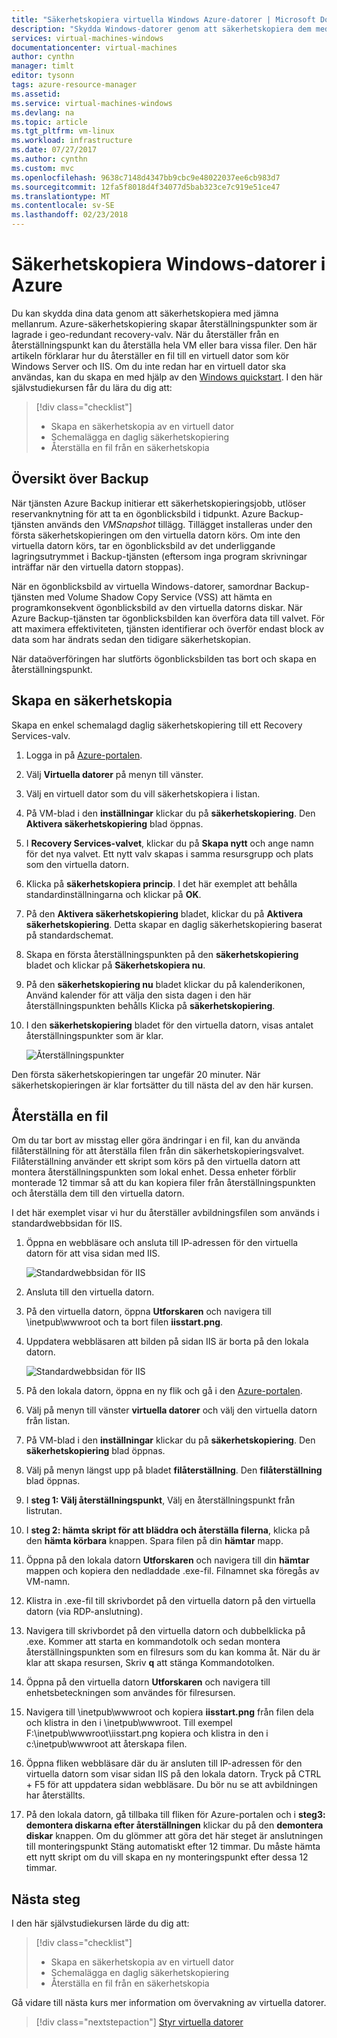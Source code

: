```yaml
---
title: "Säkerhetskopiera virtuella Windows Azure-datorer | Microsoft Docs"
description: "Skydda Windows-datorer genom att säkerhetskopiera dem med Azure Backup."
services: virtual-machines-windows
documentationcenter: virtual-machines
author: cynthn
manager: timlt
editor: tysonn
tags: azure-resource-manager
ms.assetid: 
ms.service: virtual-machines-windows
ms.devlang: na
ms.topic: article
ms.tgt_pltfrm: vm-linux
ms.workload: infrastructure
ms.date: 07/27/2017
ms.author: cynthn
ms.custom: mvc
ms.openlocfilehash: 9638c7148d4347bb9cbc9e48022037ee6cb983d7
ms.sourcegitcommit: 12fa5f8018d4f34077d5bab323ce7c919e51ce47
ms.translationtype: MT
ms.contentlocale: sv-SE
ms.lasthandoff: 02/23/2018
---
```

# <a name="back-up-windows-virtual-machines-in-azure"></a>Säkerhetskopiera Windows-datorer i Azure

Du kan skydda dina data genom att säkerhetskopiera med jämna mellanrum. Azure-säkerhetskopiering skapar återställningspunkter som är lagrade i geo-redundant recovery-valv. När du återställer från en återställningspunkt kan du återställa hela VM eller bara vissa filer. Den här artikeln förklarar hur du återställer en fil till en virtuell dator som kör Windows Server och IIS. Om du inte redan har en virtuell dator ska användas, kan du skapa en med hjälp av den [Windows quickstart](quick-create-portal.md). I den här självstudiekursen får du lära du dig att:

> [!div class="checklist"]
> * Skapa en säkerhetskopia av en virtuell dator
> * Schemalägga en daglig säkerhetskopiering
> * Återställa en fil från en säkerhetskopia




## <a name="backup-overview"></a>Översikt över Backup

När tjänsten Azure Backup initierar ett säkerhetskopieringsjobb, utlöser reservanknytning för att ta en ögonblicksbild i tidpunkt. Azure Backup-tjänsten används den _VMSnapshot_ tillägg. Tillägget installeras under den första säkerhetskopieringen om den virtuella datorn körs. Om inte den virtuella datorn körs, tar en ögonblicksbild av det underliggande lagringsutrymmet i Backup-tjänsten (eftersom inga program skrivningar inträffar när den virtuella datorn stoppas).

När en ögonblicksbild av virtuella Windows-datorer, samordnar Backup-tjänsten med Volume Shadow Copy Service (VSS) att hämta en programkonsekvent ögonblicksbild av den virtuella datorns diskar. När Azure Backup-tjänsten tar ögonblicksbilden kan överföra data till valvet. För att maximera effektiviteten, tjänsten identifierar och överför endast block av data som har ändrats sedan den tidigare säkerhetskopian.

När dataöverföringen har slutförts ögonblicksbilden tas bort och skapa en återställningspunkt.


## <a name="create-a-backup"></a>Skapa en säkerhetskopia
Skapa en enkel schemalagd daglig säkerhetskopiering till ett Recovery Services-valv. 

1. Logga in på [Azure-portalen](https://portal.azure.com/).
2. Välj **Virtuella datorer** på menyn till vänster. 
3. Välj en virtuell dator som du vill säkerhetskopiera i listan.
4. På VM-blad i den **inställningar** klickar du på **säkerhetskopiering**. Den **Aktivera säkerhetskopiering** blad öppnas.
5. I **Recovery Services-valvet**, klickar du på **Skapa nytt** och ange namn för det nya valvet. Ett nytt valv skapas i samma resursgrupp och plats som den virtuella datorn.
6. Klicka på **säkerhetskopiera princip**. I det här exemplet att behålla standardinställningarna och klickar på **OK**.
7. På den **Aktivera säkerhetskopiering** bladet, klickar du på **Aktivera säkerhetskopiering**. Detta skapar en daglig säkerhetskopiering baserat på standardschemat.
10. Skapa en första återställningspunkten på den **säkerhetskopiering** bladet och klickar på **Säkerhetskopiera nu**.
11. På den **säkerhetskopiering nu** bladet klickar du på kalenderikonen, Använd kalender för att välja den sista dagen i den här återställningspunkten behålls Klicka på **säkerhetskopiering**.
12. I den **säkerhetskopiering** bladet för den virtuella datorn, visas antalet återställningspunkter som är klar.

    ![Återställningspunkter](./media/tutorial-backup-vms/backup-complete.png)
    
Den första säkerhetskopieringen tar ungefär 20 minuter. När säkerhetskopieringen är klar fortsätter du till nästa del av den här kursen.

## <a name="recover-a-file"></a>Återställa en fil

Om du tar bort av misstag eller göra ändringar i en fil, kan du använda filåterställning för att återställa filen från din säkerhetskopieringsvalvet. Filåterställning använder ett skript som körs på den virtuella datorn att montera återställningspunkten som lokal enhet. Dessa enheter förblir monterade 12 timmar så att du kan kopiera filer från återställningspunkten och återställa dem till den virtuella datorn.  

I det här exemplet visar vi hur du återställer avbildningsfilen som används i standardwebbsidan för IIS. 

1. Öppna en webbläsare och ansluta till IP-adressen för den virtuella datorn för att visa sidan med IIS.

    ![Standardwebbsidan för IIS](./media/tutorial-backup-vms/iis-working.png)

2. Ansluta till den virtuella datorn.
3. På den virtuella datorn, öppna **Utforskaren** och navigera till \inetpub\wwwroot och ta bort filen **iisstart.png**.
4. Uppdatera webbläsaren att bilden på sidan IIS är borta på den lokala datorn.

    ![Standardwebbsidan för IIS](./media/tutorial-backup-vms/iis-broken.png)

5. På den lokala datorn, öppna en ny flik och gå i den [Azure-portalen](https://portal.azure.com).
6. Välj på menyn till vänster **virtuella datorer** och välj den virtuella datorn från listan.
8. På VM-blad i den **inställningar** klickar du på **säkerhetskopiering**. Den **säkerhetskopiering** blad öppnas. 
9. Välj på menyn längst upp på bladet **filåterställning**. Den **filåterställning** blad öppnas.
10. I **steg 1: Välj återställningspunkt**, Välj en återställningspunkt från listrutan.
11. I **steg 2: hämta skript för att bläddra och återställa filerna**, klicka på den **hämta körbara** knappen. Spara filen på din **hämtar** mapp.
12. Öppna på den lokala datorn **Utforskaren** och navigera till din **hämtar** mappen och kopiera den nedladdade .exe-fil. Filnamnet ska föregås av VM-namn. 
13. Klistra in .exe-fil till skrivbordet på den virtuella datorn på den virtuella datorn (via RDP-anslutning). 
14. Navigera till skrivbordet på den virtuella datorn och dubbelklicka på .exe. Kommer att starta en kommandotolk och sedan montera återställningspunkten som en filresurs som du kan komma åt. När du är klar att skapa resursen, Skriv **q** att stänga Kommandotolken.
15. Öppna på den virtuella datorn **Utforskaren** och navigera till enhetsbeteckningen som användes för filresursen.
16. Navigera till \inetpub\wwwroot och kopiera **iisstart.png** från filen dela och klistra in den i \inetpub\wwwroot. Till exempel F:\inetpub\wwwroot\iisstart.png kopiera och klistra in den i c:\inetpub\wwwroot att återskapa filen.
17. Öppna fliken webbläsare där du är ansluten till IP-adressen för den virtuella datorn som visar sidan IIS på den lokala datorn. Tryck på CTRL + F5 för att uppdatera sidan webbläsare. Du bör nu se att avbildningen har återställts.
18. På den lokala datorn, gå tillbaka till fliken för Azure-portalen och i **steg3: demontera diskarna efter återställningen** klickar du på den **demontera diskar** knappen. Om du glömmer att göra det här steget är anslutningen till monteringspunkt Stäng automatiskt efter 12 timmar. Du måste hämta ett nytt skript om du vill skapa en ny monteringspunkt efter dessa 12 timmar.


## <a name="next-steps"></a>Nästa steg

I den här självstudiekursen lärde du dig att:

> [!div class="checklist"]
> * Skapa en säkerhetskopia av en virtuell dator
> * Schemalägga en daglig säkerhetskopiering
> * Återställa en fil från en säkerhetskopia

Gå vidare till nästa kurs mer information om övervakning av virtuella datorer.

> [!div class="nextstepaction"]
> [Styr virtuella datorer](tutorial-govern-resources.md)









